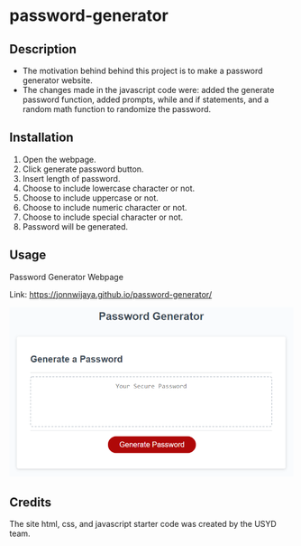 # password-generator

## Description
- The motivation behind behind this project is to make a password generator website.
- The changes made in the javascript code were: added the generate password function, added prompts, while and if statements, and a random math function to randomize the password.

## Installation

1. Open the webpage.
2. Click generate password button.
3. Insert length of password.
4. Choose to include lowercase character or not.
5. Choose to include uppercase or not.
6. Choose to include numeric character or not.
7. Choose to include special character or not.
8. Password will be generated.

## Usage

Password Generator Webpage

Link: https://jonnwijaya.github.io/password-generator/

![Screenshot of the site](./Assets/images/screenshot.png)

## Credits

The site html, css, and javascript starter code was created by the USYD team.